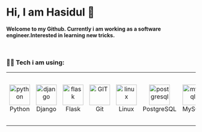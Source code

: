 # Hi, I am Hasidul 👋

**Welcome to my Github. Currently i am working as a software engineer.Interested in learning new tricks.**

<a href="https://www.linkedin.com/in/ihasidul/">

</a>

<div>
  <!-- <img height="170" align="left" src="https://github-readme-stats.vercel.app/api?username=ihasidul&count_private=true&include_all_commits=true&theme=highcontrast&bg_color=0,000000,130F40" /> -->

  <!-- <img src="https://github-readme-stats.vercel.app/api/top-langs/?username=ihasidul&layout=compact&theme=highcontrast&bg_color=0,000000,130F40&margin-w=200" /> -->
</div>
<br/>
<h3>🧑‍💻 Tech i am using: </h3>
<table>
  <tr>
    <td align="center">
      <img src="https://www.vectorlogo.zone/logos/python/python-icon.svg" alt="python" width="55" height="55"/>
      <br>Python
    </td>
    <td align="center">
      <img src="https://cdn.jsdelivr.net/gh/devicons/devicon/icons/django/django-plain-wordmark.svg" alt="django" width="55" height="55"/>
      <br>Django
    </td>
    <td align="center">
      <img src="https://cdn.jsdelivr.net/gh/devicons/devicon/icons/flask/flask-original-wordmark.svg" alt="flask" width="55" height="55"/>
      <br>Flask
    </td>
    <td align="center">
      <img src="https://cdn.jsdelivr.net/gh/devicons/devicon/icons/git/git-original-wordmark.svg" alt="GIT" width="55" height="55"/> 
      <br>Git
    </td>
    <td align="center">
      <img src="https://cdn.jsdelivr.net/gh/devicons/devicon/icons/linux/linux-original.svg" alt="linux" width="55" height="55"/> 
      <br>Linux
    </td>
    <td align="center">
      <img src="https://cdn.jsdelivr.net/gh/devicons/devicon/icons/postgresql/postgresql-original-wordmark.svg"" alt="postgresql" width="55" height="55"/>
      <br>PostgreSQL
    </td>
    <td align="center">
      <img src="https://cdn.jsdelivr.net/gh/devicons/devicon/icons/mysql/mysql-original-wordmark.svg"" alt="mysql" width="55" height="55"/>
      <br>MySQL
    </td>
    <td align="center">
      <img src="https://cdn.jsdelivr.net/gh/devicons/devicon/icons/sqlite/sqlite-original-wordmark.svg"" alt="sqlite" width="55" height="55"/>
      <br>SQLite
    </td>
    <td align="center">
      <img src="https://cdn.jsdelivr.net/gh/devicons/devicon/icons/apache/apache-original-wordmark.svg"" alt="apache" width="55" height="55"/>
      <br>Apache
    </td>
    <td align="center">
      <img src="https://cdn.jsdelivr.net/gh/devicons/devicon/icons/amazonwebservices/amazonwebservices-original-wordmark.svg"" alt="aws" width="55" height="55"/>
      <br>AWS (Amazon Web Services)
    </td>
  </tr>
</table>
